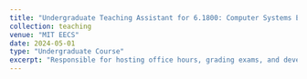 ```yaml
---
title: "Undergraduate Teaching Assistant for 6.1800: Computer Systems Engineering"
collection: teaching
venue: "MIT EECS"
date: 2024-05-01
type: "Undergraduate Course"
excerpt: "Responsible for hosting office hours, grading exams, and developing course content for one of MIT's largest undergraduate computer science courses."
---
```

